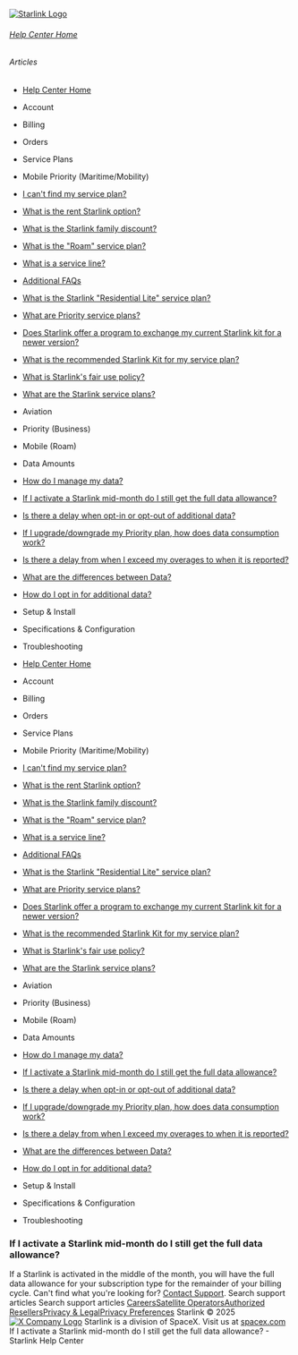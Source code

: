 [![Starlink Logo](https://www.starlink.com/_next/image?url=%2Fassets%2Fimages%2Flogo%2Flogo_white.png&w=3840&q=75)](https://www.starlink.com/support/article/<https:/www.starlink.com/>)
###### [Help Center Home](https://www.starlink.com/support/article/</support>)
###### Articles
  * [Help Center Home](https://www.starlink.com/support/article/</support>)
  * Account
  * Billing
  * Orders
  * Service Plans
  * Mobile Priority (Maritime/Mobility)
  * [I can't find my service plan?](https://www.starlink.com/support/article/</support/article/4d246c2a-909c-c0c6-b426-9eff74d2ef06>)
  * [What is the rent Starlink option?](https://www.starlink.com/support/article/</support/article/ea2cca85-c95d-595b-06e6-4882ebe915df>)
  * [What is the Starlink family discount?](https://www.starlink.com/support/article/</support/article/0cfacb70-1304-f3f7-a593-fc4ecdc0de3d>)
  * [What is the "Roam" service plan?](https://www.starlink.com/support/article/</support/article/dd5b43b5-20e1-b29b-2d7d-a7ffd0541988>)
  * [What is a service line? ](https://www.starlink.com/support/article/</support/article/73d2cf51-aff4-772b-1358-6f1602b08dac>)
  * [Additional FAQs](https://www.starlink.com/support/article/</support/article/e618e770-585c-a025-f06c-ac7440ff929f>)
  * [What is the Starlink "Residential Lite" service plan?](https://www.starlink.com/support/article/</support/article/6e0a6781-d9e6-8cc1-153e-763daa011f9a>)
  * [What are Priority service plans?](https://www.starlink.com/support/article/</support/article/1124df77-fdec-91e7-bed9-ba489cffda25>)
  * [Does Starlink offer a program to exchange my current Starlink kit for a newer version?](https://www.starlink.com/support/article/</support/article/9d81c10c-475e-9277-6472-f13442775786>)
  * [What is the recommended Starlink Kit for my service plan?](https://www.starlink.com/support/article/</support/article/a21b626a-31bd-0573-403d-b2891803df6c>)
  * [What is Starlink's fair use policy?](https://www.starlink.com/support/article/</support/article/f495d8c6-adb6-970d-e9fa-34fd21d32a5a>)
  * [What are the Starlink service plans?](https://www.starlink.com/support/article/</support/article/c977d85e-ae57-e59c-6051-5689fb7a9cd7>)
  * Aviation
  * Priority (Business)
  * Mobile (Roam)
  * Data Amounts
  * [How do I manage my data?](https://www.starlink.com/support/article/</support/article/18cf3f39-1430-40c2-54c4-8d3be3e3d7ce>)
  * [If I activate a Starlink mid-month do I still get the full data allowance?](https://www.starlink.com/support/article/</support/article/b71f007b-ba09-8a75-5d57-3d71b235379d>)
  * [Is there a delay when opt-in or opt-out of additional data? ](https://www.starlink.com/support/article/</support/article/badfa9f0-ae3c-de62-1d3f-4a5ed7854a95>)
  * [If I upgrade/downgrade my Priority plan, how does data consumption work? ](https://www.starlink.com/support/article/</support/article/1c2977fb-05b3-9230-e5da-62849a05f744>)
  * [Is there a delay from when I exceed my overages to when it is reported? ](https://www.starlink.com/support/article/</support/article/ae737b41-71cc-a2ef-6cc6-19526d28c20a>)
  * [What are the differences between Data?](https://www.starlink.com/support/article/</support/article/958679c8-b478-87f6-cddf-3fe5bd9ccd0e>)
  * [How do I opt in for additional data?](https://www.starlink.com/support/article/</support/article/34838c87-71b4-3f88-6914-651c8ee9717c>)
  * Setup & Install
  * Specifications & Configuration
  * Troubleshooting


  * [Help Center Home](https://www.starlink.com/support/article/</support>)
  * Account
  * Billing
  * Orders
  * Service Plans
  * Mobile Priority (Maritime/Mobility)
  * [I can't find my service plan?](https://www.starlink.com/support/article/</support/article/4d246c2a-909c-c0c6-b426-9eff74d2ef06>)
  * [What is the rent Starlink option?](https://www.starlink.com/support/article/</support/article/ea2cca85-c95d-595b-06e6-4882ebe915df>)
  * [What is the Starlink family discount?](https://www.starlink.com/support/article/</support/article/0cfacb70-1304-f3f7-a593-fc4ecdc0de3d>)
  * [What is the "Roam" service plan?](https://www.starlink.com/support/article/</support/article/dd5b43b5-20e1-b29b-2d7d-a7ffd0541988>)
  * [What is a service line? ](https://www.starlink.com/support/article/</support/article/73d2cf51-aff4-772b-1358-6f1602b08dac>)
  * [Additional FAQs](https://www.starlink.com/support/article/</support/article/e618e770-585c-a025-f06c-ac7440ff929f>)
  * [What is the Starlink "Residential Lite" service plan?](https://www.starlink.com/support/article/</support/article/6e0a6781-d9e6-8cc1-153e-763daa011f9a>)
  * [What are Priority service plans?](https://www.starlink.com/support/article/</support/article/1124df77-fdec-91e7-bed9-ba489cffda25>)
  * [Does Starlink offer a program to exchange my current Starlink kit for a newer version?](https://www.starlink.com/support/article/</support/article/9d81c10c-475e-9277-6472-f13442775786>)
  * [What is the recommended Starlink Kit for my service plan?](https://www.starlink.com/support/article/</support/article/a21b626a-31bd-0573-403d-b2891803df6c>)
  * [What is Starlink's fair use policy?](https://www.starlink.com/support/article/</support/article/f495d8c6-adb6-970d-e9fa-34fd21d32a5a>)
  * [What are the Starlink service plans?](https://www.starlink.com/support/article/</support/article/c977d85e-ae57-e59c-6051-5689fb7a9cd7>)
  * Aviation
  * Priority (Business)
  * Mobile (Roam)
  * Data Amounts
  * [How do I manage my data?](https://www.starlink.com/support/article/</support/article/18cf3f39-1430-40c2-54c4-8d3be3e3d7ce>)
  * [If I activate a Starlink mid-month do I still get the full data allowance?](https://www.starlink.com/support/article/</support/article/b71f007b-ba09-8a75-5d57-3d71b235379d>)
  * [Is there a delay when opt-in or opt-out of additional data? ](https://www.starlink.com/support/article/</support/article/badfa9f0-ae3c-de62-1d3f-4a5ed7854a95>)
  * [If I upgrade/downgrade my Priority plan, how does data consumption work? ](https://www.starlink.com/support/article/</support/article/1c2977fb-05b3-9230-e5da-62849a05f744>)
  * [Is there a delay from when I exceed my overages to when it is reported? ](https://www.starlink.com/support/article/</support/article/ae737b41-71cc-a2ef-6cc6-19526d28c20a>)
  * [What are the differences between Data?](https://www.starlink.com/support/article/</support/article/958679c8-b478-87f6-cddf-3fe5bd9ccd0e>)
  * [How do I opt in for additional data?](https://www.starlink.com/support/article/</support/article/34838c87-71b4-3f88-6914-651c8ee9717c>)
  * Setup & Install
  * Specifications & Configuration
  * Troubleshooting


### If I activate a Starlink mid-month do I still get the full data allowance?
If a Starlink is activated in the middle of the month, you will have the full data allowance for your subscription type for the remainder of your billing cycle. 
Can't find what you're looking for? [Contact Support](https://www.starlink.com/support/article/</support/tickets?sourceType=web_article_help_center&sourceValue=b71f007b-ba09-8a75-5d57-3d71b235379d>).
Search support articles
Search support articles
[Careers](https://www.starlink.com/support/article/<https:/www.spacex.com/careers>)[Satellite Operators](https://www.starlink.com/support/article/<https:/starlink.com/satellite-operators>)[Authorized Resellers](https://www.starlink.com/support/article/<https:/starlink.com/resellers>)[Privacy & Legal](https://www.starlink.com/support/article/<https:/starlink.com/legal>)[Privacy Preferences](https://www.starlink.com/support/article/<>)
Starlink © 2025
[![X Company Logo](https://www.starlink.com/assets/images/icons/x-logo.svg)](https://www.starlink.com/support/article/<https:/twitter.com/Starlink>)
Starlink is a division of SpaceX. Visit us at [spacex.com](https://www.starlink.com/support/article/<https:/www.spacex.com/>)
If I activate a Starlink mid-month do I still get the full data allowance? - Starlink Help Center
